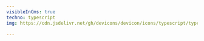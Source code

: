 ```yaml
---
visibleInCms: true
techno: typescript
img: https://cdn.jsdelivr.net/gh/devicons/devicon/icons/typescript/typescript-original.svg

---
```

